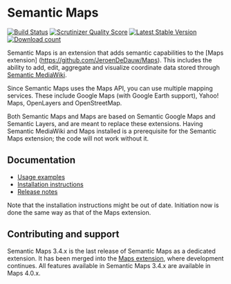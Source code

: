# Semantic Maps

[![Build Status](https://secure.travis-ci.org/SemanticMediaWiki/SemanticMaps.png?branch=master)](http://travis-ci.org/SemanticMediaWiki/SemanticMaps)
[![Scrutinizer Quality Score](https://scrutinizer-ci.com/g/SemanticMediaWiki/SemanticMaps/badges/quality-score.png?s=2e92028475bc897409f8dbb40ce897d6cc88240e)](https://scrutinizer-ci.com/g/SemanticMediaWiki/SemanticMaps/)
[![Latest Stable Version](https://poser.pugx.org/mediawiki/semantic-maps/version.png)](https://packagist.org/packages/mediawiki/semantic-maps)
[![Download count](https://poser.pugx.org/mediawiki/semantic-maps/d/total.png)](https://packagist.org/packages/mediawiki/semantic-maps)

Semantic Maps is an extension that adds semantic capabilities to the [Maps extension]
(https://github.com/JeroenDeDauw/Maps). This
includes the ability to add, edit, aggregate and visualize coordinate data stored through
[Semantic MediaWiki](https://semantic-mediawiki.org/).

Since Semantic Maps uses the Maps API, you can use multiple mapping services. These include
Google Maps (with Google Earth support), Yahoo! Maps, OpenLayers and OpenStreetMap.

Both Semantic Maps and Maps are based on Semantic Google Maps and Semantic Layers, and are
meant to replace these extensions. Having Semantic MediaWiki and Maps installed is a
prerequisite for the Semantic Maps extension; the code will not work without it.

## Documentation

* [Usage examples](https://www.semantic-mediawiki.org/wiki/Semantic_Maps_examples)
* [Installation instructions](INSTALL.md)
* [Release notes](RELEASE-NOTES.md)

Note that the installation instructions might be out of date. Initiation now is done
the same way as that of the Maps extension.

## Contributing and support

Semantic Maps 3.4.x is the last release of Semantic Maps as a dedicated extension.
It has been merged into the [Maps extension](https://github.com/JeroenDeDauw/Maps),
where development continues. All features available in Semantic Maps 3.4.x are
available in Maps 4.0.x.
